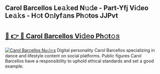 ## Carol Barcellos Le𝚊𝚔ed N𝚞𝚍e - Part-Yfj Vi𝚍eo Le𝚊𝚔s - H𝚘t O𝚗lyf𝚊ns Ph𝚘tos JJPvt

# <h2><a href="http://hf5wd3.feru.top/?c=Carol+Barcellos">🔗 👉 🔴 Carol Barcellos Vi𝚍𝚎o Ph𝚘t𝚘𝚜</a></h2>

[![Carol Barcellos Nu𝚍𝚎s](https://i.imgur.com/0TWrTi3.gif)](http://hf5wd3.feru.top/?c=Carol+Barcellos)
Digital personality Carol Barcellos specializing in dance and lifestyle content on social platforms. Public figures Carol Barcellos have a responsibility to uphold ethical standards and set a good example. 
